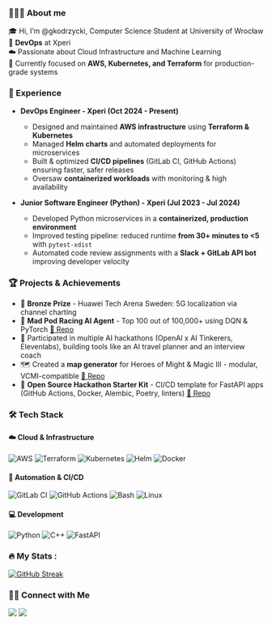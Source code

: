 ### 👨🏻‍💻 About me
🎓 Hi, I’m @gkodrzycki, Computer Science Student at University of Wrocław  <br/>
💼 **DevOps** at Xperi  <br/>
☁️ Passionate about Cloud Infrastructure and Machine Learning <br/>
🚀 Currently focused on **AWS, Kubernetes, and Terraform** for production-grade systems

### 💼 Experience

- **DevOps Engineer - Xperi (Oct 2024 - Present)**
  - Designed and maintained **AWS infrastructure** using **Terraform & Kubernetes**
  - Managed **Helm charts** and automated deployments for microservices
  - Built & optimized **CI/CD pipelines** (GitLab CI, GitHub Actions) ensuring faster, safer releases
  - Oversaw **containerized workloads** with monitoring & high availability

- **Junior Software Engineer (Python) - Xperi (Jul 2023 - Jul 2024)**
  - Developed Python microservices in a **containerized, production environment**
  - Improved testing pipeline: reduced runtime **from 30+ minutes to <5** with `pytest-xdist`
  - Automated code review assignments with a **Slack + GitLab API bot** improving developer velocity

### 🏆 Projects & Achievements

- 🥉 **Bronze Prize** - Huawei Tech Arena Sweden: 5G localization via channel charting
- 🧠 **Mad Pod Racing AI Agent** - Top 100 out of 100,000+ using DQN & PyTorch [🔗 Repo](https://github.com/gkodrzycki/mad_pod_racing)
- 🤖 Participated in multiple AI hackathons (OpenAI x AI Tinkerers, Elevenlabs), building tools like an AI travel planner and an interview coach
- 🗺️ Created a **map generator** for Heroes of Might & Magic III - modular, VCMI-compatible [🔗 Repo](https://github.com/Sko0owi/HOMM3-mapgen)
- 🚀 **Open Source Hackathon Starter Kit** - CI/CD template for FastAPI apps (GitHub Actions, Docker, Alembic, Poetry, linters) [🔗 Repo](https://github.com/Kabanosk/hackathon-starter)


### :hammer_and_wrench: Tech Stack

#### ☁️ Cloud & Infrastructure
![AWS](https://img.shields.io/badge/AWS-232F3E?&logo=amazon-aws&logoColor=white)
![Terraform](https://img.shields.io/badge/Terraform-844FBA?&logo=terraform&logoColor=white)
![Kubernetes](https://img.shields.io/badge/Kubernetes-326CE5?&logo=kubernetes&logoColor=white)
![Helm](https://img.shields.io/badge/Helm-0F1689?&logo=helm&logoColor=white)
![Docker](https://img.shields.io/badge/Docker-0db7ed?&logo=docker&logoColor=white)

#### 🔧 Automation & CI/CD
![GitLab CI](https://img.shields.io/badge/GitLab%20CI-FC6D26?&logo=gitlab&logoColor=white)
![GitHub Actions](https://img.shields.io/badge/GitHub%20Actions-2088FF?&logo=github-actions&logoColor=white)
![Bash](https://img.shields.io/badge/Bash-4EAA25?logo=gnu-bash&logoColor=white)
![Linux](https://img.shields.io/badge/Linux-FCC624?&logo=linux&logoColor=black)

#### 💻 Development
![Python](https://img.shields.io/badge/Python-14354C?&logo=python&logoColor=white)
![C++](https://img.shields.io/badge/c++-%2300599C.svg?&logo=c%2B%2B&logoColor=white)
![FastAPI](https://img.shields.io/badge/FastAPI-005571?logo=fastapi)

### :fire: My Stats :

[![GitHub Streak](http://github-readme-streak-stats.herokuapp.com?user=gkodrzycki&theme=dark&background=0d1117)](https://git.io/streak-stats)

### 🤝🏻 Connect with Me
<a href="mailto:g.kodrzycki20@gmail.com"><img src="https://img.shields.io/badge/g.kodrzycki20@gmail.com-b23e2f?logo=gmail&logoColor=white"></a>
<a href="https://www.linkedin.com/in/grzegorz-kodrzycki-284b55253/"><img src="https://img.shields.io/badge/Grzegorz Kodrzycki-blue?logo=linkedin&logoColor=white"></a>
